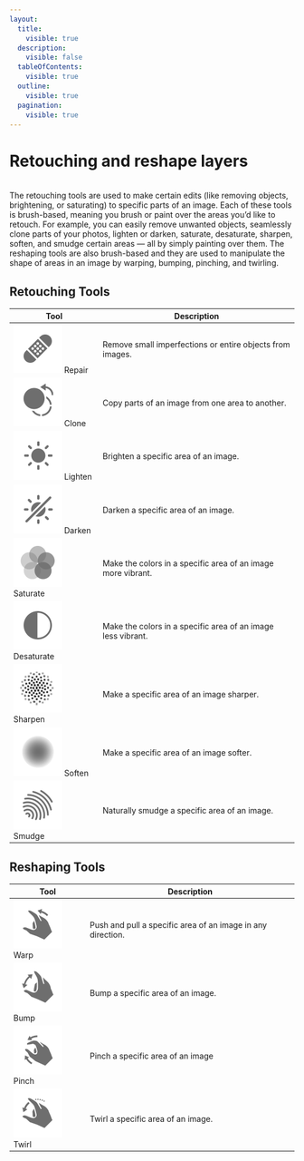 ```yaml
---
layout:
  title:
    visible: true
  description:
    visible: false
  tableOfContents:
    visible: true
  outline:
    visible: true
  pagination:
    visible: true
---
```


# Retouching and reshape layers

\
The retouching tools are used to make certain edits (like removing objects, brightening, or saturating) to specific parts of an image. Each of these tools is brush-based, meaning you brush or paint over the areas you’d like to retouch. For example, you can easily remove unwanted objects, seamlessly clone parts of your photos, lighten or darken, saturate, desaturate, sharpen, soften, and smudge certain areas — all by simply painting over them. The reshaping tools are also brush-based and they are used to manipulate the shape of areas in an image by warping, bumping, pinching, and twirling.

## Retouching Tools

| Tool                                                                             | Description                                                  |
| -------------------------------------------------------------------------------- | ------------------------------------------------------------ |
| <img src="../.gitbook/assets/Repair.png" alt="" data-size="line"> Repair         | Remove small imperfections or entire objects from images.    |
| <img src="../.gitbook/assets/Clone.png" alt="" data-size="line"> Clone           | Copy parts of an image from one area to another.             |
| <img src="../.gitbook/assets/Lighten.png" alt="" data-size="line"> Lighten       | Brighten a specific area of an image.                        |
| <img src="../.gitbook/assets/Darken.png" alt="" data-size="line"> Darken         | Darken a specific area of an image.                          |
| <img src="../.gitbook/assets/Saturate.png" alt="" data-size="line"> Saturate     | Make the colors in a specific area of an image more vibrant. |
| <img src="../.gitbook/assets/Desaturate.png" alt="" data-size="line"> Desaturate | Make the colors in a specific area of an image less vibrant. |
| <img src="../.gitbook/assets/Sharpen.png" alt="" data-size="line"> Sharpen       | Make a specific area of an image sharper.                    |
| <img src="../.gitbook/assets/Soften.png" alt="" data-size="line"> Soften         | Make a specific area of an image softer.                     |
| <img src="../.gitbook/assets/Smudge.png" alt="" data-size="line"> Smudge         | Naturally smudge a specific area of an image.                |

## Reshaping Tools

| Tool                                                                   | Description                                                 |
| ---------------------------------------------------------------------- | ----------------------------------------------------------- |
| <img src="../.gitbook/assets/Wrap.png" alt="" data-size="line"> Warp   | Push and pull a specific area of an image in any direction. |
| <img src="../.gitbook/assets/Bump.png" alt="" data-size="line"> Bump   | Bump a specific area of an image.                           |
| <img src="../.gitbook/assets/Pinch.png" alt="" data-size="line"> Pinch | Pinch a specific area of an image                           |
| <img src="../.gitbook/assets/Twirl.png" alt="" data-size="line"> Twirl | Twirl a specific area of an image.                          |

